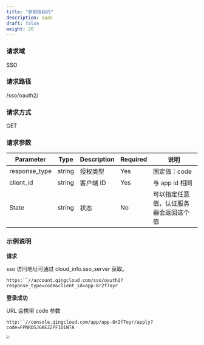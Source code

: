 ```yaml
---
title: "获取授权码"
description: SaaS
draft: false
weight: 20
---
```


### 请求域

SSO

### 请求路径

/sso/oauth2/

### 请求方式

GET

### 请求参数

| Parameter     | Type   | Description | Required | 说明                                   |
| ------------- | ------ | ----------- | -------- | -------------------------------------- |
| response_type | string | 授权类型    | Yes      | 固定值：code                           |
| client_id     | string | 客户端 ID   | Yes      | 与 app id 相同                         |
| State         | string | 状态        | No       | 可以指定任意值，认证服务器会返回这个值 |

### 示例说明

**请求**

sso 访问地址可通过 cloud_info.sso_server 获取。

```
https:``//account.qingcloud.com/sso/oauth2?response_type=code&client_id=app-8r2f7oyr
```

**登录成功**

URL 会携带 code 参数

```
http:``//console.qingcloud.com/app/app-8r2f7oyr/apply?code=FPNRDSJGKEZZPFIDIWTA
```

<img src="/appcenter/dev-platform/_images/um_spi_success.png" style="zoom:50%;" />

